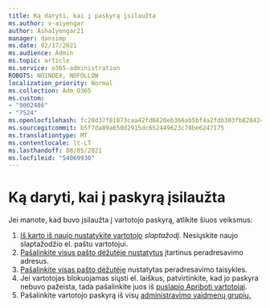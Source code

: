 ```yaml
---
title: Ką daryti, kai į paskyrą įsilaužta
ms.author: v-aiyengar
author: AshaIyengar21
manager: dansimp
ms.date: 02/17/2021
ms.audience: Admin
ms.topic: article
ms.service: o365-administration
ROBOTS: NOINDEX, NOFOLLOW
localization_priority: Normal
ms.collection: Adm_O365
ms.custom:
- "9002486"
- "7524"
ms.openlocfilehash: fc20d37f01873caa42fd6820eb366ab5bf4a2fdb303fb82842435d84da067f26
ms.sourcegitcommit: b5f7da89a650d2915dc652449623c78be6247175
ms.translationtype: MT
ms.contentlocale: lt-LT
ms.lasthandoff: 08/05/2021
ms.locfileid: "54069930"
---
```

# <a name="what-to-do-when-an-account-is-hacked"></a>Ką daryti, kai į paskyrą įsilaužta

Jei manote, kad buvo įsilaužta į vartotojo paskyrą, atlikite šiuos veiksmus:

1. [Iš karto iš naujo nustatykite vartotojo](https://go.microsoft.com/fwlink/?linkid=2103704) *slaptažodį*. Nesiųskite naujo slaptažodžio el. paštu vartotojui.
1. [Pašalinkite visus pašto dėžutėje nustatytus](https://go.microsoft.com/fwlink/?linkid=2103705) įtartinus peradresavimo adresus.
1. [Pašalinkite visas pašto dėžutėje](https://go.microsoft.com/fwlink/?linkid=2103706) nustatytas peradresavimo taisykles.
1. Jei vartotojas blokuojamas siųsti el. laiškus, patvirtinkite, kad jo paskyra nebuvo pažeista, tada pašalinkite juos iš [puslapio Apriboti vartotojai](https://go.microsoft.com/fwlink/?linkid=2103706).
1. Pašalinkite vartotojo paskyrą iš visų [administravimo vaidmenų grupių.](https://go.microsoft.com/fwlink/?linkid=2092294)